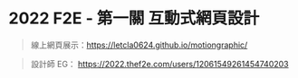# 2022 F2E - 第一關 互動式網頁設計

> 線上網頁展示：https://letcla0624.github.io/motiongraphic/

> 設計師 EG： https://2022.thef2e.com/users/12061549261454740203
